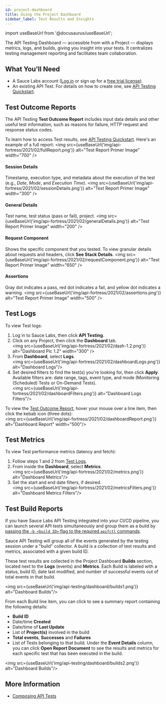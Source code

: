 ```yaml
---
id: project-dashboard
title: Using the Project Dashboard
sidebar_label: Test Results and Insights
---
```


import useBaseUrl from '@docusaurus/useBaseUrl';

The API Testing Dashboard &#8212; accessible from with a Project &#8212; displays metrics, logs, and builds, giving you insight into your tests. It centralizes testing management reporting and facilitates team collaboration.

## What You'll Need

* A Sauce Labs account ([Log in](https://accounts.saucelabs.com/am/XUI/#login/) or sign up for a [free trial license](https://saucelabs.com/sign-up)).
* An existing API Test. For details on how to create one, see [API Testing Quickstart](/api-testing/quickstart/).


## Test Outcome Reports
The API Testing **Test Outcome Report** includes input data details and other useful test information, such as reasons for failure, HTTP request and response status codes.

To learn how to access Test results, see [API Testing Quickstart](/api-testing/quickstart). Here's an example of a full report:
<img src={useBaseUrl('img/api-fortress/2021/02/fullReport.png')} alt="Test Report Primer Image" width="700" />

#### Session Details
Timestamp, execution type, and metadata about the execution of the test (e.g., _Date_, _Mode_, and _Execution Time_).
<img src={useBaseUrl('img/api-fortress/2021/02/sessionDetails.png')} alt="Test Report Primer Image" width="300" />

#### General Details
Test name, test status (pass or fail), project.
<img src={useBaseUrl('img/api-fortress/2021/02/generalDetails.png')} alt="Test Report Primer Image" width="200" />

#### Request Component
Shows the specific component that you tested. To view granular details about requests and headers, click **See Stack Details**.
<img src={useBaseUrl('img/api-fortress/2021/02/requestComponent.png')} alt="Test Report Primer Image" width="650" />

#### Assertions
Gray dot indicates a pass, red dot indicates a fail, and yellow dot indicates a warning.
<img src={useBaseUrl('img/api-fortress/2021/02/assertions.png')} alt="Test Report Primer Image" width="500" />



## Test Logs

To view Test logs:

1. Log in to Sauce Labs, then click **API Testing**.
2. Click on any Project, then click the **Dashboard** tab.<br/><img src={useBaseUrl('img/api-fortress/2021/02/dash-1.2.png')} alt="Dashboard Pic 1.2" width="300" />
3. From **Dashboard**, select **Logs**.<br/><img src={useBaseUrl('img/api-fortress/2021/02/dashboardLogs.png')} alt="Dashboard Logs"/>
4. Set desired filters to find the test(s) you're looking for, then click **Apply**. Available filters are: date range, tags, event type, and mode (Monitoring (Scheduled) Tests or On-Demand Tests).<br/><img src={useBaseUrl('img/api-fortress/2021/02/dashboardFilters.png')} alt="Dashboard Logs Filters"/>

To view the [Test Outcome Report](#test-outcome-reports/), hover your mouse over a line item, then click the kebab icon (three dots):<br/><img src={useBaseUrl('img/api-fortress/2021/02/dashboardReport.png')} alt="Dashboard Report" width="500"/>


## Test Metrics

To view Test performance metrics (latency and fetch):

1. Follow steps 1 and 2 from [Test Logs](#test-logs).
2. From inside the **Dashboard**, select **Metrics**.<br/><img src={useBaseUrl('img/api-fortress/2021/02/metrics.png')} alt="Dashboard Metrics"/>
3. Set the start and end date filters, if desired.<br/><img src={useBaseUrl('img/api-fortress/2021/02/metricsFilters.png')} alt="Dashboard Metrics Filters"/>


## Test Build Reports

If you have Sauce Labs API Testing integrated into your CI/CD pipeline, you can launch several API tests simultaneously and group them as a build by [passing the `-b <build ID>` flag to the required `apifctl` commands](/api-testing/integrations/apifctl-cicd-integration/#-b-build-id).

Sauce API Testing will group all of the events generated by the testing session under a "build" collector. A build is a collection of test results and metrics, associated with a given build ID.

These test results are collected in the Project Dashboard **Builds** section, located next to the **Logs** (events) and **Metrics**. Each Build is labeled with a status, build ID, date last modified, and number of successful events out of total events in that build.

<img src={useBaseUrl('img/api-testing/dashboard/builds1.png')} alt="Dashboard Builds"/>


From each Build line item, you can click to see a summary report containing the following details:
* **Build ID**
* Date/time **Created**
* Date/time of **Last Update**
* List of **Project(s)** involved in the build
* **Total events**, **Successes** and **Failures**
* List of Tests belonging to that build. Under the **Event Details** column, you can click **Open Report Document** to see the results and metrics for each specific test that has been executed in the build.

<img src={useBaseUrl('img/api-testing/dashboard/builds2.png')} alt="Dashboard Builds"/>



## More Information
- [Composing API Tests](/api-testing/composer/)
